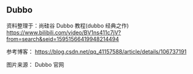 ## Dubbo


资料整理于：尚硅谷 Dubbo 教程(dubbo 经典之作)
https://www.bilibili.com/video/BV1ns411c7jV?from=search&seid=15951566419948214494

参考博客：
https://blog.csdn.net/qq_41157588/article/details/106737191

图片来源：
Dubbo 官网